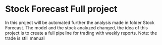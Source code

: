 # Stock Forecast Full project

In this project will be automated further the analysis made in folder Stock Forecast.
The model and the stock analyzed changed, the idea of this project is to create a full pipeline for trading with weekly reports.
Note: the trade is still manual
